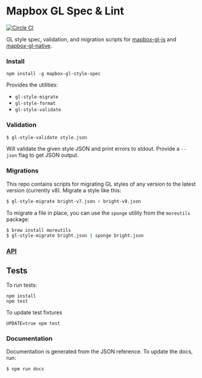 # Mapbox GL Spec & Lint

[![Circle CI](https://circleci.com/gh/mapbox/mapbox-gl-style-spec.svg?style=svg)](https://circleci.com/gh/mapbox/mapbox-gl-style-spec)

GL style spec, validation, and migration scripts for [mapbox-gl-js](https://github.com/mapbox/mapbox-gl-js) and
[mapbox-gl-native](https://github.com/mapbox/mapbox-gl-native).

### Install

    npm install -g mapbox-gl-style-spec

Provides the utilities:

* `gl-style-migrate`
* `gl-style-format`
* `gl-style-validate`

### Validation

```bash
$ gl-style-validate style.json
```

Will validate the given style JSON and print errors to stdout. Provide a
`--json` flag to get JSON output.

### Migrations

This repo contains scripts for migrating GL styles of any version to the latest version
(currently v8). Migrate a style like this:

```bash
$ gl-style-migrate bright-v7.json > bright-v8.json
```

To migrate a file in place, you can use the `sponge` utility from the `moreutils` package:

```bash
$ brew install moreutils
$ gl-style-migrate bright.json | sponge bright.json
```

### [API](API.md)

## Tests

To run tests:

    npm install
    npm test

To update test fixtures

    UPDATE=true npm test

### Documentation

Documentation is generated from the JSON reference. To update the docs, run:

```sh
$ npm run docs
```

